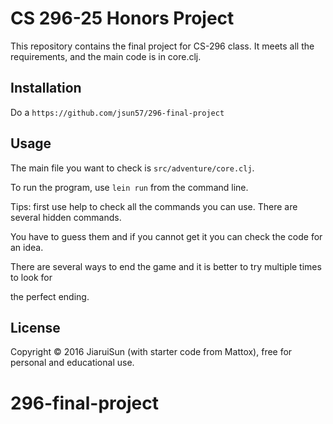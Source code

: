 # CS 296-25 Honors Project

This repository contains the final project for CS-296 class. It meets all the requirements,
and the main code is in core.clj.

## Installation

Do a `https://github.com/jsun57/296-final-project`

## Usage

The main file you want to check is `src/adventure/core.clj`.

To run the program, use `lein run` from the command line.

Tips: first use help to check all the commands you can use. There are several hidden commands.

You have to guess them and if you cannot get it you can check the code for an idea.

There are several ways to end the game and it is better to try multiple times to look for

the perfect ending.

## License

Copyright © 2016 JiaruiSun (with starter code from Mattox), free for personal and educational use.

# 296-final-project
